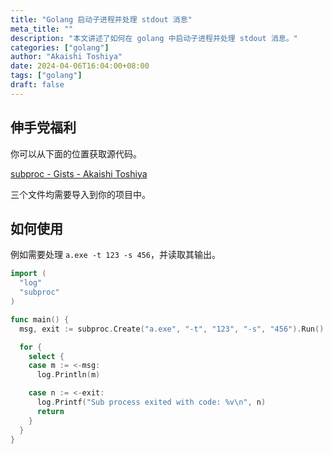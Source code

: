 ```yaml
---
title: "Golang 启动子进程并处理 stdout 消息"
meta_title: ""
description: "本文讲述了如何在 golang 中启动子进程并处理 stdout 消息。"
categories: ["golang"]
author: "Akaishi Toshiya"
date: 2024-04-06T16:04:00+08:00
tags: ["golang"]
draft: false
---
```


## 伸手党福利

你可以从下面的位置获取源代码。

[subproc - Gists - Akaishi Toshiya](https://gist.github.com/toshiya14/695dfd6520abf3bf4b1c78b3746762da)

三个文件均需要导入到你的项目中。

## 如何使用

例如需要处理 `a.exe -t 123 -s 456`，并读取其输出。

```go
import (
  "log"
  "subproc"
)

func main() {
  msg, exit := subproc.Create("a.exe", "-t", "123", "-s", "456").Run()

  for {
    select {
    case m := <-msg:
      log.Println(m)

    case n := <-exit:
      log.Printf("Sub process exited with code: %v\n", n)
      return
    }
  }
}
```
